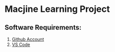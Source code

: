 # Macjine Learning Project

## Software Requirements:

1. [Github Account](https://github.com/)
2. [VS Code](https://code.visualstudio.com/download)



